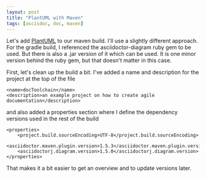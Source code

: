 ```yaml
---
layout: post
title: "PlantUML with Maven"
tags: [asciidoc, doc, maven]
---
```


Let's add [PlantUML](https://plantuml.com) to our maven build. I'll use a slightly different approach. For the gradle build, I referenced the asciidoctor-diagram ruby gem to be used. But there is also a .jar version of it which can be used. It is one minor version behind the ruby gem, but that doesn't matter in this case.

First, let's clean up the build a bit. I've added a name and description for the project at the top of the file

    <name>docToolchain</name>
    <description>an example project on how to create agile documentation</description>

and also added a properties section where I define the dependency versions used in the rest of the build

    <properties>
        <project.build.sourceEncoding>UTF-8</project.build.sourceEncoding>
        <asciidoctor.maven.plugin.version>1.5.3</asciidoctor.maven.plugin.version>
        <asciidoctorj.diagram.version>1.5.0</asciidoctorj.diagram.version>
    </properties>

That makes it a bit easier to get an overview and to update versions later.

